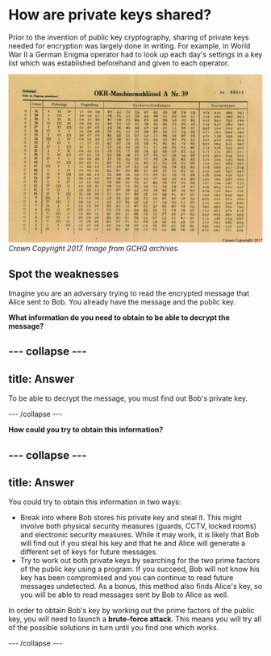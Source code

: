 # How are private keys shared?

Prior to the invention of public key cryptography, sharing of private keys needed for encryption was largely done in writing. For example, in World War II a German Enigma operator had to look up each day's settings in a key list which was established beforehand and given to each operator.

![Enigma settings](images/Enigma-settings-sheet.jpg) *Crown Copyright 2017. Image from GCHQ archives.*

## Spot the weaknesses

Imagine you are an adversary trying to read the encrypted message that Alice sent to Bob. You already have the message and the public key.

**What information do you need to obtain to be able to decrypt the message?**

## \--- collapse \---

## title: Answer

To be able to decrypt the message, you must find out Bob's private key.

\--- /collapse \---

**How could you try to obtain this information?**

## \--- collapse \---

## title: Answer

You could try to obtain this information in two ways:

- Break into where Bob stores his private key and steal it. This might involve both physical security measures (guards, CCTV, locked rooms) and electronic security measures. While it may work, it is likely that Bob will find out if you steal his key and that he and Alice will generate a different set of keys for future messages.
- Try to work out both private keys by searching for the two prime factors of the public key using a program. If you succeed, Bob will not know his key has been compromised and you can continue to read future messages undetected. As a bonus, this method also finds Alice's key, so you will be able to read messages sent by Bob to Alice as well.

In order to obtain Bob's key by working out the prime factors of the public key, you will need to launch a **brute-force attack**. This means you will try all of the possible solutions in turn until you find one which works.

\--- /collapse \---